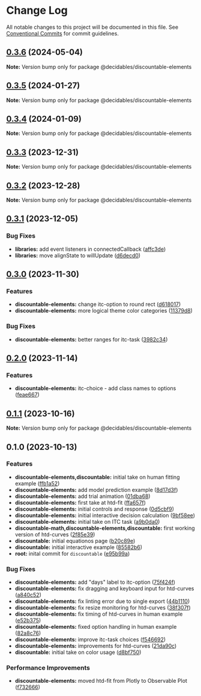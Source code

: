 # Change Log

All notable changes to this project will be documented in this file.
See [Conventional Commits](https://conventionalcommits.org) for commit guidelines.

## [0.3.6](https://github.com/decidables/decidables/compare/@decidables/discountable-elements@0.3.5...@decidables/discountable-elements@0.3.6) (2024-05-04)

**Note:** Version bump only for package @decidables/discountable-elements





## [0.3.5](https://github.com/decidables/decidables/compare/@decidables/discountable-elements@0.3.4...@decidables/discountable-elements@0.3.5) (2024-01-27)

**Note:** Version bump only for package @decidables/discountable-elements





## [0.3.4](https://github.com/decidables/decidables/compare/@decidables/discountable-elements@0.3.3...@decidables/discountable-elements@0.3.4) (2024-01-09)

**Note:** Version bump only for package @decidables/discountable-elements





## [0.3.3](https://github.com/decidables/decidables/compare/@decidables/discountable-elements@0.3.2...@decidables/discountable-elements@0.3.3) (2023-12-31)

**Note:** Version bump only for package @decidables/discountable-elements





## [0.3.2](https://github.com/decidables/decidables/compare/@decidables/discountable-elements@0.3.1...@decidables/discountable-elements@0.3.2) (2023-12-28)

**Note:** Version bump only for package @decidables/discountable-elements





## [0.3.1](https://github.com/decidables/decidables/compare/@decidables/discountable-elements@0.3.0...@decidables/discountable-elements@0.3.1) (2023-12-05)


### Bug Fixes

* **libraries:** add event listeners in connectedCallback ([affc3de](https://github.com/decidables/decidables/commit/affc3de94ad40a3811ae8d710dbc2461ce492251))
* **libraries:** move alignState to willUpdate ([d6decd0](https://github.com/decidables/decidables/commit/d6decd07b9430ddf858d9996869f23b987c44b42))



## [0.3.0](https://github.com/decidables/decidables/compare/@decidables/discountable-elements@0.2.0...@decidables/discountable-elements@0.3.0) (2023-11-30)


### Features

* **discountable-elements:** change itc-option to round rect ([d618017](https://github.com/decidables/decidables/commit/d6180173506947ccac2aac4373a961a75ea591fb))
* **discountable-elements:** more logical theme color categories ([11379d8](https://github.com/decidables/decidables/commit/11379d8ee4c6ea891fc6adc4455cc677d2f1b659))


### Bug Fixes

* **discountable-elements:** better ranges for itc-task ([3982c34](https://github.com/decidables/decidables/commit/3982c34ed9f51aac3c96fbac225c6d0f79edee4b))



## [0.2.0](https://github.com/decidables/decidables/compare/@decidables/discountable-elements@0.1.1...@decidables/discountable-elements@0.2.0) (2023-11-14)


### Features

* **discountable-elements:** itc-choice - add class names to options ([feae667](https://github.com/decidables/decidables/commit/feae6674c9c536fa263963bd3dce698a01b3de3f))



## [0.1.1](https://github.com/decidables/decidables/compare/@decidables/discountable-elements@0.1.0...@decidables/discountable-elements@0.1.1) (2023-10-16)

**Note:** Version bump only for package @decidables/discountable-elements





## 0.1.0 (2023-10-13)


### Features

* **discountable-elements,discountable:** initial take on human fitting example ([ffb1a52](https://github.com/decidables/decidables/commit/ffb1a52f1ebdbb229fd88045028122255dbc4c3c))
* **discountable-elements:** add model prediction example ([8d17d3f](https://github.com/decidables/decidables/commit/8d17d3f9c645c86cd28badb3a8cc0f150ca5fe59))
* **discountable-elements:** add trial animation ([01dba68](https://github.com/decidables/decidables/commit/01dba68671f1d70cc8c456a6300fc965f9ee0c34))
* **discountable-elements:** first take at htd-fit ([ffa657f](https://github.com/decidables/decidables/commit/ffa657fe6b34cb0473c7262246547ee0f02701bf))
* **discountable-elements:** initial controls and response ([0d5cbf9](https://github.com/decidables/decidables/commit/0d5cbf92c6759674aa691f4e9f4e83ba9b117fee))
* **discountable-elements:** initial interactive decision calculation ([9bf58ee](https://github.com/decidables/decidables/commit/9bf58ee2752ac4b8750099cc357b25da8b9a3968))
* **discountable-elements:** initial take on ITC task ([a9b0da0](https://github.com/decidables/decidables/commit/a9b0da0a8af35e7fe4a4c5733969db559d137156))
* **discountable-math,discountable-elements,discountable:** first working version of htd-curves ([2f85e39](https://github.com/decidables/decidables/commit/2f85e39d21ae6bc4e64b12c879a145d87de406cb))
* **discountable:** initial equationos page ([b20c89e](https://github.com/decidables/decidables/commit/b20c89e9ba26cdb56fa8c505492fdf18cefe5cdd))
* **discountable:** initial interactive example ([85582b6](https://github.com/decidables/decidables/commit/85582b6c620ef89a7f1a452ce5bef61e73879c3d))
* **root:** inital commit for `discountable` ([e95b99a](https://github.com/decidables/decidables/commit/e95b99a597d7f9a48572b8a400e5f6910439d3e5))


### Bug Fixes

* **discountable-elements:** add "days" label to itc-option ([75f424f](https://github.com/decidables/decidables/commit/75f424fed07b6227cfd104f2f2a084c473802270))
* **discountable-elements:** fix dragging and keyboard input for htd-curves ([a840c52](https://github.com/decidables/decidables/commit/a840c52fabc9425fa164715570a79783eb9ff0ef))
* **discountable-elements:** fix linting error due to single export ([44b1110](https://github.com/decidables/decidables/commit/44b1110e49a702772805853d70a93883b8ca3b45))
* **discountable-elements:** fix resize monitoring for htd-curves ([38f307f](https://github.com/decidables/decidables/commit/38f307f23620759578d4322e6fdb358d296b3b07))
* **discountable-elements:** fix timing of htd-curves in human example ([e52b375](https://github.com/decidables/decidables/commit/e52b3750b607de912748656d1f8a77f611eefe8b))
* **discountable-elements:** fixed option handling in human example ([82a8c76](https://github.com/decidables/decidables/commit/82a8c76a519c8a82cc73efd0e74a703dbfaecbb2))
* **discountable-elements:** improve itc-task choices ([f546692](https://github.com/decidables/decidables/commit/f5466920ef365b6b1472841c4cea8250402b773e))
* **discountable-elements:** improvements for htd-curves ([21da90c](https://github.com/decidables/decidables/commit/21da90c2d0f760bd26f0c15333bfb2cf785e51d9))
* **discountable:** initial take on color usage ([d8bf750](https://github.com/decidables/decidables/commit/d8bf75028443cbb155726f1fd19051100cc1976f))


### Performance Improvements

* **discountable-elements:** moved htd-fit from Plotly to Observable Plot ([f732666](https://github.com/decidables/decidables/commit/f7326669fc22be42b258881f6c26b30ed27123cd))
